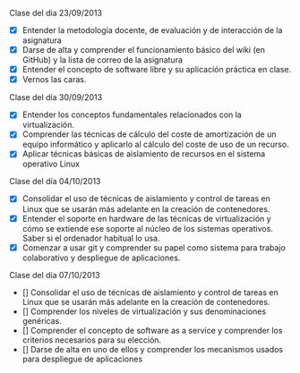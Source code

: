 Clase del dia 23/09/2013

- [X] Entender la metodología docente, de evaluación y de interacción de la asignatura
- [X] Darse de alta y comprender el funcionamiento básico del wiki (en GitHub) y la lista de correo de la asignatura
- [X] Entender el concepto de software libre y su aplicación práctica en clase.
- [X] Vernos las caras.

Clase del día 30/09/2013

- [X] Entender los conceptos fundamentales relacionados con la virtualización.
- [X] Comprender las técnicas de cálculo del coste de amortización de un equipo informático y aplicarlo al cálculo del coste de uso de un recurso.
- [X] Aplicar técnicas básicas de aislamiento de recursos en el sistema operativo Linux

Clase del día 04/10/2013

- [X] Consolidar el uso de técnicas de aislamiento y control de tareas en Linux que se usarán más adelante en la creación de contenedores.
- [X] Entender el soporte en hardware de las técnicas de virtualización y cómo se extiende ese soporte al núcleo de los sistemas operativos. Saber si el ordenador habitual lo usa.
- [X] Comenzar a usar git y comprender su papel como sistema para trabajo colaborativo y despliegue de aplicaciones.

Clase del día 07/10/2013

- [] Consolidar el uso de técnicas de aislamiento y control de tareas en Linux que se usarán más adelante en la creación de contenedores.
- [] Comprender los niveles de virtualización y sus denominaciones genéricas.
- [] Comprender el concepto de software as a service y comprender los criterios necesarios para su elección.
- [] Darse de alta en uno de ellos y comprender los mecanismos usados para despliegue de aplicaciones

